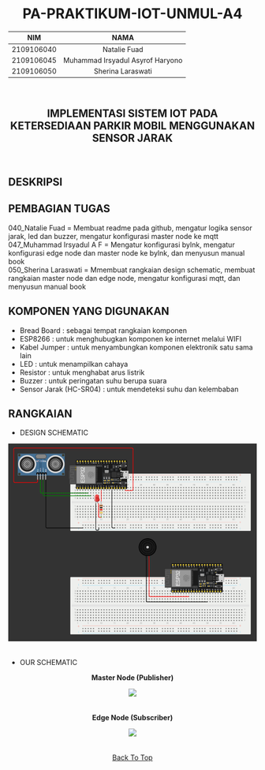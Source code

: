 <a name="top"></a>

<div align="center">  

# PA-PRAKTIKUM-IOT-UNMUL-A4

| NIM | NAMA |
|------------|:----------------------:|
| 2109106040 | Natalie Fuad |
| 2109106045 | Muhammad Irsyadul Asyrof Haryono |
| 2109106050 | Sherina Laraswati |
<br>
</div>

<div align="center">
  
## IMPLEMENTASI SISTEM IOT PADA KETERSEDIAAN PARKIR MOBIL MENGGUNAKAN SENSOR JARAK
<br>
</div>

## DESKRIPSI
<!--
Rangkaian ini menghasilkan output nilai dari kecerahan dan buzzer. Apabila suhu melebihi 36°C maka buzzer akan memberi peringatan dan LED warna merah akan nyala, jika suhu dibawah 30°C LED warna Hijau akan nyala, dan jika suhu berada di 30-36°C LED warna kuning akan nyala
-->

## PEMBAGIAN TUGAS

040_Natalie Fuad       = Membuat readme pada github, mengatur logika sensor jarak, led dan buzzer, mengatur konfigurasi master node ke mqtt
<br>
047_Muhammad Irsyadul A F  = Mengatur konfigurasi bylnk, mengatur konfigurasi edge node dan master node ke bylnk, dan menyusun manual book
<br>
050_Sherina Laraswati  = Mmembuat rangkaian design schematic, membuat rangkaian master node dan edge node, mengatur konfigurasi mqtt, dan menyusun manual book


## KOMPONEN YANG DIGUNAKAN
- Bread Board : sebagai tempat rangkaian komponen
- ESP8266 : untuk menghubugkan komponen ke internet melalui WIFI
- Kabel Jumper : untuk menyambungkan komponen elektronik satu sama lain
- LED : untuk menampilkan cahaya
- Resistor : untuk menghabat arus listrik
- Buzzer : untuk peringatan suhu berupa suara
- Sensor Jarak (HC-SR04) : untuk mendeteksi suhu dan kelembaban


## RANGKAIAN

- DESIGN SCHEMATIC
<div align="center">
  
<img src="https://github.com/Natalieefd/pa-praktikum-iot-unmul-a4/blob/main/Lampiran/design_schematic.png">

</div>

<br>
  
- OUR SCHEMATIC
<div align="center">

<b>Master Node (Publisher)</b><br>

<img src="https://github.com/Natalieefd/pa-praktikum-iot-unmul-a4/blob/main/Lampiran/rangkaian_master_node.png">

<br><b>Edge Node (Subscriber)</b><br>

<img src="https://github.com/Natalieefd/pa-praktikum-iot-unmul-a4/blob/main/Lampiran/rangkaian_edge_node.png">

</div>

<br>
  
<div align="center">

  [Back To Top](top)

</div>

